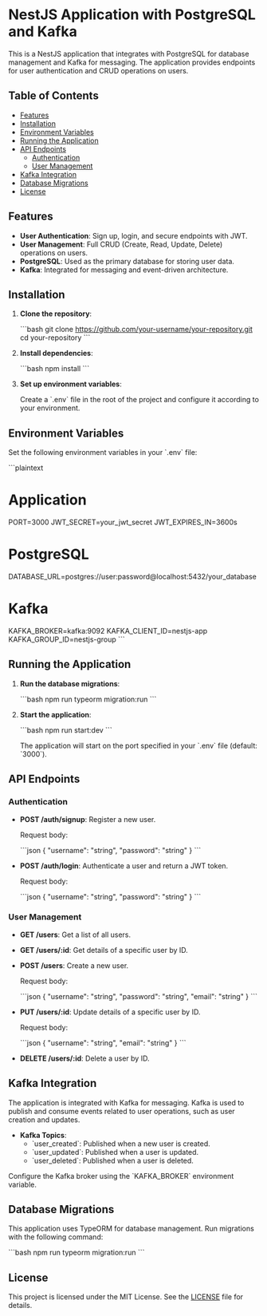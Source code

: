 # NestJS Application with PostgreSQL and Kafka

This is a NestJS application that integrates with PostgreSQL for database management and Kafka for messaging. The application provides endpoints for user authentication and CRUD operations on users.

## Table of Contents

- [Features](#features)
- [Installation](#installation)
- [Environment Variables](#environment-variables)
- [Running the Application](#running-the-application)
- [API Endpoints](#api-endpoints)
  - [Authentication](#authentication)
  - [User Management](#user-management)
- [Kafka Integration](#kafka-integration)
- [Database Migrations](#database-migrations)
- [License](#license)

## Features

- **User Authentication**: Sign up, login, and secure endpoints with JWT.
- **User Management**: Full CRUD (Create, Read, Update, Delete) operations on users.
- **PostgreSQL**: Used as the primary database for storing user data.
- **Kafka**: Integrated for messaging and event-driven architecture.

## Installation

1. **Clone the repository**:

   \`\`\`bash
   git clone https://github.com/your-username/your-repository.git
   cd your-repository
   \`\`\`

2. **Install dependencies**:

   \`\`\`bash
   npm install
   \`\`\`

3. **Set up environment variables**:

   Create a \`.env\` file in the root of the project and configure it according to your environment.

## Environment Variables

Set the following environment variables in your \`.env\` file:

\`\`\`plaintext
# Application
PORT=3000
JWT_SECRET=your_jwt_secret
JWT_EXPIRES_IN=3600s

# PostgreSQL
DATABASE_URL=postgres://user:password@localhost:5432/your_database

# Kafka
KAFKA_BROKER=kafka:9092
KAFKA_CLIENT_ID=nestjs-app
KAFKA_GROUP_ID=nestjs-group
\`\`\`

## Running the Application

1. **Run the database migrations**:

   \`\`\`bash
   npm run typeorm migration:run
   \`\`\`

2. **Start the application**:

   \`\`\`bash
   npm run start:dev
   \`\`\`

   The application will start on the port specified in your \`.env\` file (default: \`3000\`).

## API Endpoints

### Authentication

- **POST /auth/signup**: Register a new user.

  Request body:

  \`\`\`json
  {
    "username": "string",
    "password": "string"
  }
  \`\`\`

- **POST /auth/login**: Authenticate a user and return a JWT token.

  Request body:

  \`\`\`json
  {
    "username": "string",
    "password": "string"
  }
  \`\`\`

### User Management

- **GET /users**: Get a list of all users.

- **GET /users/:id**: Get details of a specific user by ID.

- **POST /users**: Create a new user.

  Request body:

  \`\`\`json
  {
    "username": "string",
    "password": "string",
    "email": "string"
  }
  \`\`\`

- **PUT /users/:id**: Update details of a specific user by ID.

  Request body:

  \`\`\`json
  {
    "username": "string",
    "email": "string"
  }
  \`\`\`

- **DELETE /users/:id**: Delete a user by ID.

## Kafka Integration

The application is integrated with Kafka for messaging. Kafka is used to publish and consume events related to user operations, such as user creation and updates.

- **Kafka Topics**:
  - \`user_created\`: Published when a new user is created.
  - \`user_updated\`: Published when a user is updated.
  - \`user_deleted\`: Published when a user is deleted.

Configure the Kafka broker using the \`KAFKA_BROKER\` environment variable.

## Database Migrations

This application uses TypeORM for database management. Run migrations with the following command:

\`\`\`bash
npm run typeorm migration:run
\`\`\`

## License

This project is licensed under the MIT License. See the [LICENSE](LICENSE) file for details.
